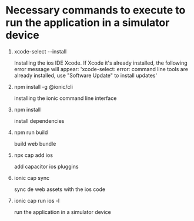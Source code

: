# Necessary commands to execute to run the application in a simulator device

1. xcode-select --install

   Installing the ios IDE Xcode. If Xcode it's already installed, the following error message will appear:
   'xcode-select: error: command line tools are already installed, use "Software Update" to install updates'

2. npm install -g @ionic/cli

   installing the ionic command line interface

3. npm install

   install dependencies

4. npm run build

   build web bundle

5. npx cap add ios

   add capacitor ios pluggins

6. ionic cap sync

   sync de web assets with the ios code

7. ionic cap run ios -l

   run the application in a simulator device
